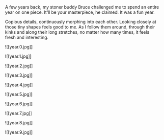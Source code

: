 A few years back, my stoner buddy Bruce challenged me to spend an entire year on one piece. It'll be your masterpiece, he claimed. It was a fun year.

Copious details, continuously morphing into each other. Looking closely at those tiny shapes feels good to me. As I follow them around, through their kinks and along their long stretches, no matter how many times, it feels fresh and interesting.

![[year.0.jpg]]

![[year.1.jpg]]

![[year.2.jpg]]

![[year.3.jpg]]

![[year.4.jpg]]

![[year.5.jpg]]

![[year.6.jpg]]

![[year.7.jpg]]

![[year.8.jpg]]

![[year.9.jpg]]
